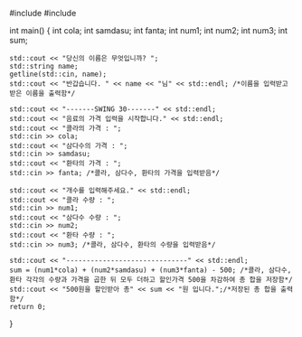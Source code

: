 #include<iostream>
#include<string>

int main()
{
	int cola;
	int samdasu;
	int fanta;
	int num1;
	int num2;
	int num3;
	int sum;

	std::cout << "당신의 이름은 무엇입니까? ";
	std::string name;
	getline(std::cin, name);
	std::cout << "반갑습니다. " << name << "님" << std::endl; /*이름을 입력받고 받은 이름을 출력함*/

	std::cout << "-------SWING 30-------" << std::endl;
	std::cout << "음료의 가격 입력을 시작합니다." << std::endl;
	std::cout << "콜라의 가격 : ";
	std::cin >> cola;
	std::cout << "삼다수의 가격 : ";
	std::cin >> samdasu;
	std::cout << "환타의 가격 : ";
	std::cin >> fanta; /*콜라, 삼다수, 환타의 가격을 입력받음*/

	std::cout << "개수를 입력해주세요." << std::endl;
	std::cout << "콜라 수량 : ";
	std::cin >> num1;
	std::cout << "삼다수 수량 : ";
	std::cin >> num2;
	std::cout << "환타 수량 : ";
	std::cin >> num3; /*콜라, 삼다수, 환타의 수량을 입력받음*/

	std::cout << "------------------------------" << std::endl;
	sum = (num1*cola) + (num2*samdasu) + (num3*fanta) - 500; /*콜라, 삼다수, 환타 각각의 수량과 가격을 곱한 뒤 모두 더하고 할인가격 500을 차감하여 총 합을 저장함*/
	std::cout << "500원을 할인받아 총" << sum << "원 입니다.";/*저장된 총 합을 출력함*/
	return 0;
}
